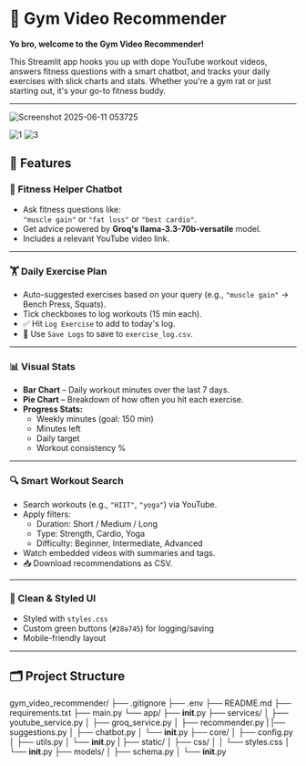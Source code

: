 # 💪 Gym Video Recommender

**Yo bro, welcome to the Gym Video Recommender!**

This Streamlit app hooks you up with dope YouTube workout videos, answers fitness questions with a smart chatbot, and tracks your daily exercises with slick charts and stats. Whether you're a gym rat or just starting out, it's your go-to fitness buddy.

---
![Screenshot 2025-06-11 053725](https://github.com/user-attachments/assets/d81771b5-b607-4ec4-badc-cfa1ebd9bc50)


![1](https://github.com/user-attachments/assets/dffd35d4-4c55-4321-b83c-dc989f35b0b7)
![3](https://github.com/user-attachments/assets/0db0ab7f-2408-4825-b5c9-01d900407d80)
## 🚀 Features


### 🧠 Fitness Helper Chatbot
- Ask fitness questions like:  
  `"muscle gain"` or `"fat loss"` or `"best cardio"`.
- Get advice powered by **Groq's llama-3.3-70b-versatile** model.
- Includes a relevant YouTube video link.

---

### 🏋️ Daily Exercise Plan
- Auto-suggested exercises based on your query (e.g., `"muscle gain"` → Bench Press, Squats).
- Tick checkboxes to log workouts (15 min each).
- ✅ Hit `Log Exercise` to add to today's log.
- 💾 Use `Save Logs` to save to `exercise_log.csv`.

---

### 📊 Visual Stats
- **Bar Chart** – Daily workout minutes over the last 7 days.
- **Pie Chart** – Breakdown of how often you hit each exercise.
- **Progress Stats:**
  - Weekly minutes (goal: 150 min)
  - Minutes left
  - Daily target
  - Workout consistency %

---

### 🔍 Smart Workout Search
- Search workouts (e.g., `"HIIT"`, `"yoga"`) via YouTube.
- Apply filters:
  - Duration: Short / Medium / Long
  - Type: Strength, Cardio, Yoga
  - Difficulty: Beginner, Intermediate, Advanced
- Watch embedded videos with summaries and tags.
- 📥 Download recommendations as CSV.

---

### 💅 Clean & Styled UI
- Styled with `styles.css`
- Custom green buttons (`#28a745`) for logging/saving
- Mobile-friendly layout

---

## 🗂️ Project Structure

gym_video_recommender/
├── .gitignore
├── .env
├── README.md
├── requirements.txt
├── main.py
└── app/
    ├── __init__.py
    ├── services/
    │   ├── youtube_service.py
    │   ├── groq_service.py
    │   ├── recommender.py
    |   |── suggestions.py
    │   ├── chatbot.py
    │   └── __init__.py
    ├── core/
    │   ├── config.py
    │   ├── utils.py
    │   └── __init__.py
    |
    ├── static/
    │   ├── css/
    │   │   └── styles.css
    │   └── __init__.py
    ├── models/
    │   ├── schema.py
    │   └── __init__.py
